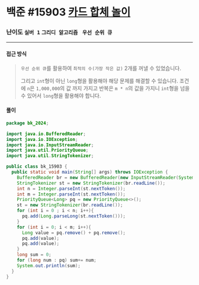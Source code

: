 # 백준 #15903 [카드 합체 놀이](https://www.acmicpc.net/problem/15903)

### 난이도 `실버 1` `그리디 알고리즘` ` 우선 순위 큐`

---

#### 접근 방식

> `우선 순위 큐`를 활용하여 `최적의 수(가장 작은 값)`  2개를 꺼낼 수 있었습니다.
>
> 그리고 `int`형이 아닌 `long`형을 활용해야 해당 문제를 해결할 수 있습니다. 조건에 `n`은 `1,000,000`의 값 까지 가지고 반복은 `m * n`의 값을 가지니 `int`형을 넘을 수 있어서 `long`형을 활용해야 합니다.

#### 풀이

```java
package bk_2024;

import java.io.BufferedReader;
import java.io.IOException;
import java.io.InputStreamReader;
import java.util.PriorityQueue;
import java.util.StringTokenizer;

public class bk_15903 {
  public static void main(String[] args) throws IOException {
    BufferedReader br = new BufferedReader(new InputStreamReader(System.in));
    StringTokenizer st = new StringTokenizer(br.readLine());
    int n = Integer.parseInt(st.nextToken());
    int m = Integer.parseInt(st.nextToken());
    PriorityQueue<Long> pq = new PriorityQueue<>();
    st = new StringTokenizer(br.readLine());
    for (int i = 0 ; i < n; i++){
      pq.add(Long.parseLong(st.nextToken()));
    }
    for (int i = 0; i < m; i++){
      Long value = pq.remove() + pq.remove();
      pq.add(value);
      pq.add(value);
    }
    long sum = 0;
    for (long num : pq) sum+= num;
    System.out.println(sum);
  }
}
```


